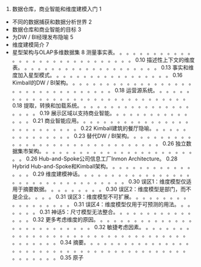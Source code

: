 

 1. 数据仓库，商业智能和维度建模入门	1
- 不同的数据捕获和数据分析世界				2
- 数据仓库和商业智能的目标						3
- 为DW / BI经理发布隐喻							5
- 维度建模简介												7
- 星型架构与OLAP多维数据集					8
测量事实表。 。 。 。 。 。 。 。 。 。 。 。 。 。 。 。 。 。 。 。 。 。 。 。 。 。 。 。 。 。 0.10
描述性上下文的维度表。 。 。 。 。 。 。 。 。 。 。 。 。 。 。 。 。 。 。 。 。 0.13
事实和维度加入星型模式。 。 。 。 。 。 。 。 。 。 。 。 。 。 。 。 。 。 0.16
Kimball的DW / BI架构。 。 。 。 。 。 。 。 。 。 。 。 。 。 。 。 。 。 。 。 。 。 。 。 。 。 。 。 。 。 。 。 。 。 0.18
运营源系统。 。 。 。 。 。 。 。 。 。 。 。 。 。 。 。 。 。 。 。 。 。 。 。 。 。 。 。 。 。 。 。 0.18
提取，转换和加载系统。 。 。 。 。 。 。 。 。 。 。 。 。 。 。 。 。 。 。 。 。 0.19
展示区域以支持商业智能。 。 。 。 。 。 。 。 。 。 。 。 。 。 。 0.21
商业智能应用。 。 。 。 。 。 。 。 。 。 。 。 。 。 。 。 。 。 。 。 。 。 。 。 。 。 。 0.22
Kimball建筑的餐厅隐喻。 。 。 。 。 。 。 。 。 。 。 。 。 。 。 0.23
替代DW / BI架构。 。 。 。 。 。 。 。 。 。 。 。 。 。 。 。 。 。 。 。 。 。 。 。 。 。 。 。 。 。 。 。 0.26
独立数据集市架构。 。 。 。 。 。 。 。 。 。 。 。 。 。 。 。 。 。 。 。 。 。 。 。 。 0.26
Hub-and-Spoke公司信息工厂Inmon Architecture。 0.28
Hybrid Hub-and-Spoke和Kimball架构。 。 。 。 。 。 。 。 。 。 。 。 。 。 。 。 0.29
维度建模神话。 。 。 。 。 。 。 。 。 。 。 。 。 。 。 。 。 。 。 。 。 。 。 。 。 。 。 。 。 。 。 。 。 。 0.30
误区1：维度模型仅适用于摘要数据。 。 。 。 。 。 。 。 。 0.30
误区2：维度模型是部门，而不是企业。 。 。 。 0.31
误区3：维度模型不可扩展。 。 。 。 。 。 。 。 。 。 。 。 。 。 。 。 。 。 0.31
误区4：维度模型仅用于可预测的用法。 。 。 。 。 。 。 0.31
神话5：尺寸模型无法整合。 。 。 。 。 。 。 。 。 。 。 。 。 。 。 0.32
更多考虑维度的原因。 。 。 。 。 。 。 。 。 。 。 。 。 。 。 。 。 。 。 。 。 。 。 。 。 。 。 0.32
敏捷考虑因素。 。 。 。 。 。 。 。 。 。 。 。 。 。 。 。 。 。 。 。 。 。 。 。 。 。 。 。 。 。 。 。 。 。 。 。 。 。 。 。 。 0.34
摘要。 。 。 。 。 。 。 。 。 。 。 。 。 。 。 。 。 。 。 。 。 。 。 。 。 。 。 。 。 。 。 。 。 。 。 。 。 。 。 。 。 。 。 。 。 。 。 。 。 0.35
原子
<!--stackedit_data:
eyJoaXN0b3J5IjpbNDE2MDYyODY0XX0=
-->